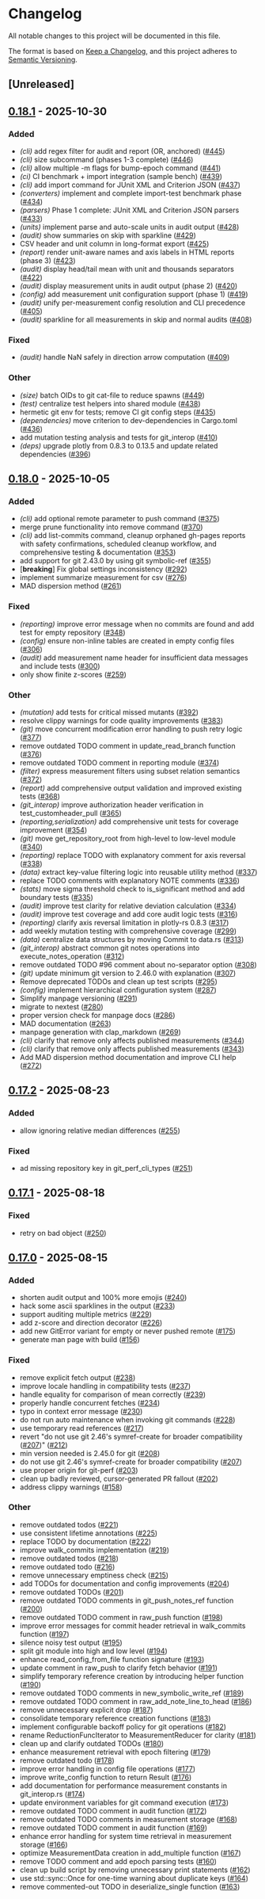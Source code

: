 # Changelog

All notable changes to this project will be documented in this file.

The format is based on [Keep a Changelog](https://keepachangelog.com/en/1.0.0/),
and this project adheres to [Semantic Versioning](https://semver.org/spec/v2.0.0.html).

## [Unreleased]

## [0.18.1](https://github.com/kaihowl/git-perf/compare/git-perf-v0.18.0...git-perf-v0.18.1) - 2025-10-30

### Added

- *(cli)* add regex filter for audit and report (OR, anchored) ([#445](https://github.com/kaihowl/git-perf/pull/445))
- *(cli)* size subcommand (phases 1-3 complete) ([#446](https://github.com/kaihowl/git-perf/pull/446))
- *(cli)* allow multiple -m flags for bump-epoch command ([#441](https://github.com/kaihowl/git-perf/pull/441))
- *(ci)* CI benchmark + import integration (sample bench) ([#439](https://github.com/kaihowl/git-perf/pull/439))
- *(cli)* add import command for JUnit XML and Criterion JSON ([#437](https://github.com/kaihowl/git-perf/pull/437))
- *(converters)* implement and complete import-test benchmark phase ([#434](https://github.com/kaihowl/git-perf/pull/434))
- *(parsers)* Phase 1 complete: JUnit XML and Criterion JSON parsers ([#433](https://github.com/kaihowl/git-perf/pull/433))
- *(units)* implement parse and auto-scale units in audit output ([#428](https://github.com/kaihowl/git-perf/pull/428))
- *(audit)* show summaries on skip with sparkline ([#429](https://github.com/kaihowl/git-perf/pull/429))
- CSV header and unit column in long-format export ([#425](https://github.com/kaihowl/git-perf/pull/425))
- *(report)* render unit-aware names and axis labels in HTML reports (phase 3) ([#423](https://github.com/kaihowl/git-perf/pull/423))
- *(audit)* display head/tail mean with unit and thousands separators ([#422](https://github.com/kaihowl/git-perf/pull/422))
- *(audit)* display measurement units in audit output (phase 2) ([#420](https://github.com/kaihowl/git-perf/pull/420))
- *(config)* add measurement unit configuration support (phase 1) ([#419](https://github.com/kaihowl/git-perf/pull/419))
- *(audit)* unify per-measurement config resolution and CLI precedence ([#405](https://github.com/kaihowl/git-perf/pull/405))
- *(audit)* sparkline for all measurements in skip and normal audits ([#408](https://github.com/kaihowl/git-perf/pull/408))

### Fixed

- *(audit)* handle NaN safely in direction arrow computation ([#409](https://github.com/kaihowl/git-perf/pull/409))

### Other

- *(size)* batch OIDs to git cat-file to reduce spawns ([#449](https://github.com/kaihowl/git-perf/pull/449))
- *(test)* centralize test helpers into shared module ([#438](https://github.com/kaihowl/git-perf/pull/438))
- hermetic git env for tests; remove CI git config steps ([#435](https://github.com/kaihowl/git-perf/pull/435))
- *(dependencies)* move criterion to dev-dependencies in Cargo.toml ([#436](https://github.com/kaihowl/git-perf/pull/436))
- add mutation testing analysis and tests for git_interop ([#410](https://github.com/kaihowl/git-perf/pull/410))
- *(deps)* upgrade plotly from 0.8.3 to 0.13.5 and update related dependencies ([#396](https://github.com/kaihowl/git-perf/pull/396))

## [0.18.0](https://github.com/kaihowl/git-perf/compare/git-perf-v0.17.2...git-perf-v0.18.0) - 2025-10-05

### Added

- *(cli)* add optional remote parameter to push command ([#375](https://github.com/kaihowl/git-perf/pull/375))
- merge prune functionality into remove command ([#370](https://github.com/kaihowl/git-perf/pull/370))
- *(cli)* add list-commits command, cleanup orphaned gh-pages reports with safety confirmations, scheduled cleanup workflow, and comprehensive testing & documentation ([#353](https://github.com/kaihowl/git-perf/pull/353))
- add support for git 2.43.0 by using git symbolic-ref ([#355](https://github.com/kaihowl/git-perf/pull/355))
- [**breaking**] Fix global settings inconsistency ([#292](https://github.com/kaihowl/git-perf/pull/292))
- implement summarize measurement for csv  ([#276](https://github.com/kaihowl/git-perf/pull/276))
- MAD dispersion method ([#261](https://github.com/kaihowl/git-perf/pull/261))

### Fixed

- *(reporting)* improve error message when no commits are found and add test for empty repository ([#348](https://github.com/kaihowl/git-perf/pull/348))
- *(config)* ensure non-inline tables are created in empty config files ([#306](https://github.com/kaihowl/git-perf/pull/306))
- *(audit)* add measurement name header for insufficient data messages and include tests ([#300](https://github.com/kaihowl/git-perf/pull/300))
- only show finite z-scores ([#259](https://github.com/kaihowl/git-perf/pull/259))

### Other

- *(mutation)* add tests for critical missed mutants ([#392](https://github.com/kaihowl/git-perf/pull/392))
- resolve clippy warnings for code quality improvements ([#383](https://github.com/kaihowl/git-perf/pull/383))
- *(git)* move concurrent modification error handling to push retry logic ([#377](https://github.com/kaihowl/git-perf/pull/377))
- remove outdated TODO comment in update_read_branch function ([#376](https://github.com/kaihowl/git-perf/pull/376))
- remove outdated TODO comment in reporting module ([#374](https://github.com/kaihowl/git-perf/pull/374))
- *(filter)* express measurement filters using subset relation semantics ([#372](https://github.com/kaihowl/git-perf/pull/372))
- *(report)* add comprehensive output validation and improved existing tests ([#368](https://github.com/kaihowl/git-perf/pull/368))
- *(git_interop)* improve authorization header verification in test_customheader_pull ([#365](https://github.com/kaihowl/git-perf/pull/365))
- *(reporting,serialization)* add comprehensive unit tests for coverage improvement ([#354](https://github.com/kaihowl/git-perf/pull/354))
- *(git)* move get_repository_root from high-level to low-level module ([#340](https://github.com/kaihowl/git-perf/pull/340))
- *(reporting)* replace TODO with explanatory comment for axis reversal ([#338](https://github.com/kaihowl/git-perf/pull/338))
- *(data)* extract key-value filtering logic into reusable utility method ([#337](https://github.com/kaihowl/git-perf/pull/337))
- replace TODO comments with explanatory NOTE comments ([#336](https://github.com/kaihowl/git-perf/pull/336))
- *(stats)* move sigma threshold check to is_significant method and add boundary tests ([#335](https://github.com/kaihowl/git-perf/pull/335))
- *(audit)* improve test clarity for relative deviation calculation  ([#334](https://github.com/kaihowl/git-perf/pull/334))
- *(audit)* improve test coverage and add core audit logic tests ([#316](https://github.com/kaihowl/git-perf/pull/316))
- *(reporting)* clarify axis reversal limitation in plotly-rs 0.8.3 ([#317](https://github.com/kaihowl/git-perf/pull/317))
- add weekly mutation testing with comprehensive coverage ([#299](https://github.com/kaihowl/git-perf/pull/299))
- *(data)* centralize data structures by moving Commit to data.rs ([#313](https://github.com/kaihowl/git-perf/pull/313))
- *(git_interop)* abstract common git notes operations into execute_notes_operation ([#312](https://github.com/kaihowl/git-perf/pull/312))
- remove outdated TODO #96 comment about no-separator option ([#308](https://github.com/kaihowl/git-perf/pull/308))
- *(git)* update minimum git version to 2.46.0 with explanation ([#307](https://github.com/kaihowl/git-perf/pull/307))
- Remove deprecated TODOs and clean up test scripts ([#295](https://github.com/kaihowl/git-perf/pull/295))
- *(config)* implement hierarchical configuration system ([#287](https://github.com/kaihowl/git-perf/pull/287))
- Simplify manpage versioning ([#291](https://github.com/kaihowl/git-perf/pull/291))
- migrate to nextest ([#280](https://github.com/kaihowl/git-perf/pull/280))
- proper version check for manpage docs ([#286](https://github.com/kaihowl/git-perf/pull/286))
- MAD documentation ([#263](https://github.com/kaihowl/git-perf/pull/263))
- manpage generation with clap_markdown ([#269](https://github.com/kaihowl/git-perf/pull/269))
- *(cli)* clarify that remove only affects published measurements ([#344](https://github.com/kaihowl/git-perf/pull/344))
- *(cli)* clarify that remove only affects published measurements ([#343](https://github.com/kaihowl/git-perf/pull/343))
- Add MAD dispersion method documentation and improve CLI help ([#272](https://github.com/kaihowl/git-perf/pull/272))

## [0.17.2](https://github.com/kaihowl/git-perf/compare/git-perf-v0.17.1...git-perf-v0.17.2) - 2025-08-23

### Added

- allow ignoring relative median differences ([#255](https://github.com/kaihowl/git-perf/pull/255))

### Fixed

- ad missing repository key in git_perf_cli_types ([#251](https://github.com/kaihowl/git-perf/pull/251))

## [0.17.1](https://github.com/kaihowl/git-perf/compare/git-perf-v0.17.0...git-perf-v0.17.1) - 2025-08-18

### Fixed

- retry on bad object ([#250](https://github.com/kaihowl/git-perf/pull/250))

## [0.17.0](https://github.com/kaihowl/git-perf/compare/git-perf-v0.16.0...git-perf-v0.17.0) - 2025-08-15

### Added

- shorten audit output and 100% more emojis ([#240](https://github.com/kaihowl/git-perf/pull/240))
- hack some ascii sparklines in the output ([#233](https://github.com/kaihowl/git-perf/pull/233))
- support auditing multiple metrics ([#229](https://github.com/kaihowl/git-perf/pull/229))
- add z-score and direction decorator ([#226](https://github.com/kaihowl/git-perf/pull/226))
- add new GitError variant for empty or never pushed remote ([#175](https://github.com/kaihowl/git-perf/pull/175))
- generate man page with build ([#156](https://github.com/kaihowl/git-perf/pull/156))

### Fixed

- remove explicit fetch output ([#238](https://github.com/kaihowl/git-perf/pull/238))
- improve locale handling in compatibility tests ([#237](https://github.com/kaihowl/git-perf/pull/237))
- handle equality for comparison of mean correctly ([#239](https://github.com/kaihowl/git-perf/pull/239))
- properly handle concurrent fetches ([#234](https://github.com/kaihowl/git-perf/pull/234))
- typo in context error message ([#230](https://github.com/kaihowl/git-perf/pull/230))
- do not run auto maintenance when invoking git commands ([#228](https://github.com/kaihowl/git-perf/pull/228))
- use temporary read references ([#217](https://github.com/kaihowl/git-perf/pull/217))
- revert "do not use git 2.46's symref-create for broader compatibility ([#207](https://github.com/kaihowl/git-perf/pull/207))" ([#212](https://github.com/kaihowl/git-perf/pull/212))
- min version needed is 2.45.0 for git ([#208](https://github.com/kaihowl/git-perf/pull/208))
- do not use git 2.46's symref-create for broader compatibility ([#207](https://github.com/kaihowl/git-perf/pull/207))
- use proper origin for git-perf ([#203](https://github.com/kaihowl/git-perf/pull/203))
- clean up badly reviewed, cursor-generated PR fallout ([#202](https://github.com/kaihowl/git-perf/pull/202))
- address clippy warnings ([#158](https://github.com/kaihowl/git-perf/pull/158))

### Other

- remove outdated todos ([#221](https://github.com/kaihowl/git-perf/pull/221))
- use consistent lifetime annotations ([#225](https://github.com/kaihowl/git-perf/pull/225))
- replace TODO by documentation ([#222](https://github.com/kaihowl/git-perf/pull/222))
- improve walk_commits implementation ([#219](https://github.com/kaihowl/git-perf/pull/219))
- remove outdated todos ([#218](https://github.com/kaihowl/git-perf/pull/218))
- remove outdated todo ([#216](https://github.com/kaihowl/git-perf/pull/216))
- remove unnecessary emptiness check ([#215](https://github.com/kaihowl/git-perf/pull/215))
- add TODOs for documentation and config improvements ([#204](https://github.com/kaihowl/git-perf/pull/204))
- remove outdated TODOs ([#201](https://github.com/kaihowl/git-perf/pull/201))
- remove outdated TODO comments in git_push_notes_ref function ([#200](https://github.com/kaihowl/git-perf/pull/200))
- remove outdated TODO comment in raw_push function ([#198](https://github.com/kaihowl/git-perf/pull/198))
- improve error messages for commit header retrieval in walk_commits function ([#197](https://github.com/kaihowl/git-perf/pull/197))
- silence noisy test output ([#195](https://github.com/kaihowl/git-perf/pull/195))
- split git module into high and low level ([#194](https://github.com/kaihowl/git-perf/pull/194))
- enhance read_config_from_file function signature ([#193](https://github.com/kaihowl/git-perf/pull/193))
- update comment in raw_push to clarify fetch behavior ([#191](https://github.com/kaihowl/git-perf/pull/191))
- simplify temporary reference creation by introducing helper function ([#190](https://github.com/kaihowl/git-perf/pull/190))
- remove outdated TODO comments in new_symbolic_write_ref ([#189](https://github.com/kaihowl/git-perf/pull/189))
- remove outdated TODO comment in raw_add_note_line_to_head ([#186](https://github.com/kaihowl/git-perf/pull/186))
- remove unnecessary explicit drop ([#187](https://github.com/kaihowl/git-perf/pull/187))
- consolidate temporary reference creation functions ([#183](https://github.com/kaihowl/git-perf/pull/183))
- implement configurable backoff policy for git operations ([#182](https://github.com/kaihowl/git-perf/pull/182))
- rename ReductionFuncIterator to MeasurementReducer for clarity ([#181](https://github.com/kaihowl/git-perf/pull/181))
- clean up and clarify outdated TODOs ([#180](https://github.com/kaihowl/git-perf/pull/180))
- enhance measurement retrieval with epoch filtering ([#179](https://github.com/kaihowl/git-perf/pull/179))
- remove outdated todo ([#178](https://github.com/kaihowl/git-perf/pull/178))
- improve error handling in config file operations ([#177](https://github.com/kaihowl/git-perf/pull/177))
- improve write_config function to return Result ([#176](https://github.com/kaihowl/git-perf/pull/176))
- add documentation for performance measurement constants in git_interop.rs ([#174](https://github.com/kaihowl/git-perf/pull/174))
- update environment variables for git command execution ([#173](https://github.com/kaihowl/git-perf/pull/173))
- remove outdated TODO comment in audit function ([#172](https://github.com/kaihowl/git-perf/pull/172))
- remove outdated TODO comments in measurement storage ([#168](https://github.com/kaihowl/git-perf/pull/168))
- remove outdated TODO comment in audit function ([#169](https://github.com/kaihowl/git-perf/pull/169))
- enhance error handling for system time retrieval in measurement storage ([#166](https://github.com/kaihowl/git-perf/pull/166))
- optimize MeasurementData creation in add_multiple function ([#167](https://github.com/kaihowl/git-perf/pull/167))
- remove TODO comment and add epoch parsing tests ([#160](https://github.com/kaihowl/git-perf/pull/160))
- clean up build script by removing unnecessary print statements ([#162](https://github.com/kaihowl/git-perf/pull/162))
- use std::sync::Once for one-time warning about duplicate keys ([#164](https://github.com/kaihowl/git-perf/pull/164))
- remove commented-out TODO in deserialize_single function ([#163](https://github.com/kaihowl/git-perf/pull/163))
